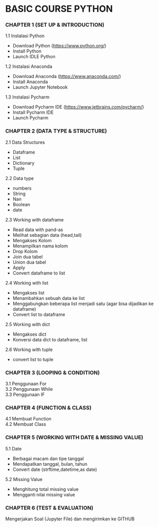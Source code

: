 # BASIC COURSE PYTHON

### CHAPTER 1 (SET UP & INTRODUCTION)
1.1 Instalasi Python
- Download Python (https://www.python.org/)
- Install Python
- Launch IDLE Python

1.2 Instalasi Anaconda
- Download Anaconda (https://www.anaconda.com/)
- Install Anaconda
- Launch Jupyter Notebook


1.3 Instalasi Pycharm
- Download Pycharm IDE (https://www.jetbrains.com/pycharm/)
- Install Pycharm IDE
- Launch Pycharm


### CHAPTER 2 (DATA TYPE & STRUCTURE)
2.1 Data Structures <br/>
- Dataframe
- List
- Dictionary
- Tuple

2.2 Data type <br/>
- numbers
- String
- Nan
- Boolean
- date

2.3 Working with dataframe <br/>
- Read data with pand-as
- Melihat sebagian data (head,tail)
- Mengakses Kolom 
- Menampilkan nama kolom
- Drop Kolom
- Join dua tabel
- Union dua tabel
- Apply
- Convert dataframe to list

2.4 Working with list <br/>
- Mengakses list
- Menambahkan sebuah data ke list
- Menggabungkan beberapa list menjadi satu (agar bisa dijadikan ke dataframe)
- Convert list to dataframe

2.5 Working with dict <br/>
- Mengakses dict
- Konversi data dict to dataframe, list

2.6 Working with tuple <br/>
- convert list to tuple

### CHAPTER 3 (LOOPING & CONDITION)
3.1 Penggunaan For <br/>
3.2 Penggunaan While <br/>
3.3 Penggunaan IF <br/>


### CHAPTER 4 (FUNCTION & CLASS)
4.1 Membuat Function  <br/>
4.2 Membuat Class <br/>


### CHAPTER 5 (WORKING WITH DATE & MISSING VALUE)
5.1 Date <br/>
- Berbagai macam dan tipe tanggal
- Mendapatkan tanggal, bulan, tahun
- Convert date (strftime,datetime,as date)

5.2 Missing Value <br/>
- Menghitung total missing value
- Mengganti nilai missing value


### CHAPTER 6 (TEST & EVALUATION)
Mengerjakan Soal (Jupyter File) dan mengirimkan ke GITHUB
